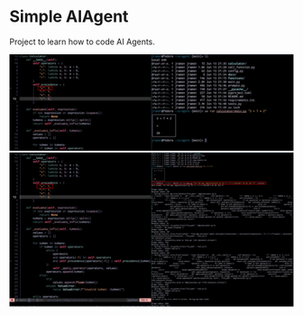 # Simple AIAgent

Project to learn how to code AI Agents.

![Input](https://github.com/korneichukk/AIAgent/blob/main/docs/2025-06-13_21-36.png)
![Output](https://github.com/korneichukk/AIAgent/blob/main/docs/2025-06-13_21-38.png)

